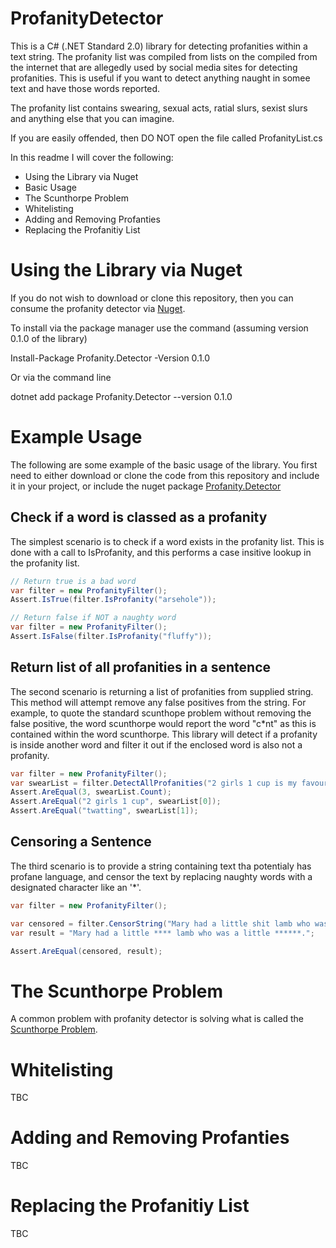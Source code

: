 # ProfanityDetector

This is a C# (.NET Standard 2.0) library for detecting profanities within a text string. The profanity list was compiled from lists on the compiled from the internet that are allegedly used by social media sites for detecting profanities. This is useful if you want to detect anything naught in somee text and have those words reported.

The profanity list contains swearing, sexual acts, ratial slurs, sexist slurs and anything else that you can imagine.

If you are easily offended, then DO NOT open the file called ProfanityList.cs

In this readme I will cover the following:

* Using the Library via Nuget
* Basic Usage
* The Scunthorpe Problem
* Whitelisting
* Adding and Removing Profanties
* Replacing the Profanitiy List


# Using the Library via Nuget

If you do not wish to download or clone this repository, then you can consume the profanity detector via [Nuget](https://www.nuget.org/packages/Profanity.Detector/).

To install via the package manager use the command (assuming version 0.1.0 of the library)

Install-Package Profanity.Detector -Version 0.1.0

Or via the command line

dotnet add package Profanity.Detector --version 0.1.0

# Example Usage

The following are some example of the basic usage of the library. You first need to either download or clone the code from this repository and include it in your project, or include the nuget package [Profanity.Detector](https://www.nuget.org/packages/Profanity.Detector/)

## Check if a word is classed as a profanity

The simplest scenario is to check if a word exists in the profanity list. This is done with a call to IsProfanity, and this performs a case insitive lookup in the profanity list.

```csharp
// Return true is a bad word
var filter = new ProfanityFilter();
Assert.IsTrue(filter.IsProfanity("arsehole"));

// Return false if NOT a naughty word
var filter = new ProfanityFilter();
Assert.IsFalse(filter.IsProfanity("fluffy"));
```

## Return list of all profanities in a sentence

The second scenario is returning a list of profanities from supplied string. This method will attempt remove any false positives from the string. For example, to quote the standard scunthope problem without removing the false positive, the word scunthorpe would report the word "c*nt" as this is contained within the word scunthorpe. This library will detect if a profanity is inside another word and filter it out if the enclosed word is also not a profanity.

```csharp
var filter = new ProfanityFilter();
var swearList = filter.DetectAllProfanities("2 girls 1 cup is my favourite twatting video");
Assert.AreEqual(3, swearList.Count);
Assert.AreEqual("2 girls 1 cup", swearList[0]);
Assert.AreEqual("twatting", swearList[1]);
```

## Censoring a Sentence

The third scenario is to provide a string containing text tha potentialy has profane language, and censor the text by replacing naughty words with a designated character like an '*'.

```csharp
var filter = new ProfanityFilter();

var censored = filter.CensorString("Mary had a little shit lamb who was a little fucker.");
var result = "Mary had a little **** lamb who was a little ******.";

Assert.AreEqual(censored, result);
```

# The Scunthorpe Problem

A common problem with profanity detector is solving what is called the [Scunthorpe Problem](https://en.wikipedia.org/wiki/Scunthorpe_problem).

# Whitelisting

TBC

# Adding and Removing Profanties

TBC

# Replacing the Profanitiy List

TBC
